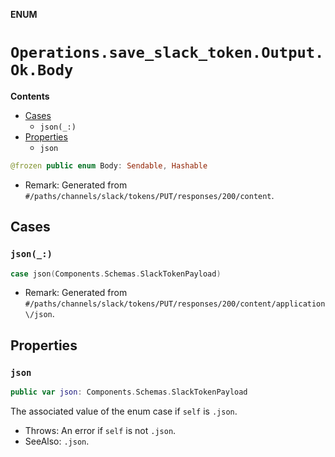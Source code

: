 **ENUM**

# `Operations.save_slack_token.Output.Ok.Body`

**Contents**

- [Cases](#cases)
  - `json(_:)`
- [Properties](#properties)
  - `json`

```swift
@frozen public enum Body: Sendable, Hashable
```

- Remark: Generated from `#/paths/channels/slack/tokens/PUT/responses/200/content`.

## Cases
### `json(_:)`

```swift
case json(Components.Schemas.SlackTokenPayload)
```

- Remark: Generated from `#/paths/channels/slack/tokens/PUT/responses/200/content/application\/json`.

## Properties
### `json`

```swift
public var json: Components.Schemas.SlackTokenPayload
```

The associated value of the enum case if `self` is `.json`.

- Throws: An error if `self` is not `.json`.
- SeeAlso: `.json`.
